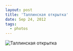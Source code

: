 ```yaml
---
layout: post
title: 'Таллинская открытка'
date: Sep 24, 2012
tags:
  - photos
---
```


![Таллинская открытка](photo://69)
